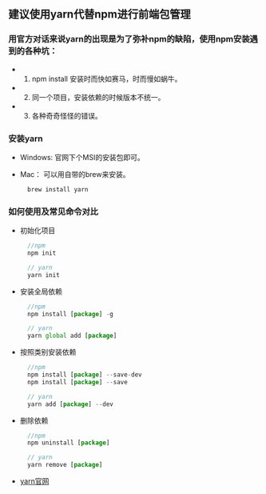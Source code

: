 <!--
 * @Author: hjy
 * @Date: 2020-11-09 20:36:01
 * @LastEditTime: 2020-11-18 14:33:48
 * @LastEditors: hjy
 * @Description: 
 * @FilePath: /yuNote/_posts/2020-11-13-yarn.md
-->
## 建议使用yarn代替npm进行前端包管理

### 用官方对话来说yarn的出现是为了弥补npm的缺陷，使用npm安装遇到的各种坑：

* 1. npm install 安装时而快如赛马，时而慢如蜗牛。

* 2. 同一个项目，安装依赖的时候版本不统一。

* 3. 各种奇奇怪怪的错误。

### 安装yarn

* Windows: 官网下个MSI的安装包即可。

* Mac： 可以用自带的brew来安装。

  ```javascript
    brew install yarn
  ```
### 如何使用及常见命令对比

* 初始化项目

  ```javascript
    //npm
    npm init

    // yarn
    yarn init
  ```
* 安装全局依赖

  ```javascript
    //npm
    npm install [package] -g

    // yarn
    yarn global add [package]
  ```
* 按照类别安装依赖

  ```javascript
    //npm
    npm install [package] --save-dev
    npm install [package] --save

    // yarn
    yarn add [package] --dev
  ```
* 删除依赖

  ```javascript
    //npm
    npm uninstall [package]

    // yarn
    yarn remove [package]
  ```
* [yarn官网](https://classic.yarnpkg.com/zh-Hans/)

